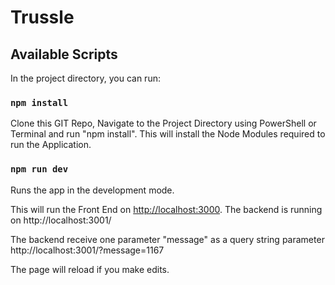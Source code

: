 # Trussle

## Available Scripts

In the project directory, you can run:

### `npm install`


Clone this GIT Repo, Navigate to the Project Directory using PowerShell or Terminal and run "npm install".
This will install the Node Modules required to run the Application.

### `npm run dev`

Runs the app in the development mode.<br>

This will run the Front End on [http://localhost:3000](http://localhost:3000).
The backend is running on http://localhost:3001/

The backend receive one parameter "message" as a query string parameter
http://localhost:3001/?message=1167

The page will reload if you make edits.


